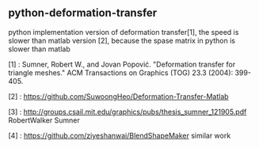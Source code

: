 ## python-deformation-transfer
python implementation  version of deformation transfer[1], the speed is slower than matlab version [2], because the spase matrix in python 
is slower than matlab

[1] : Sumner, Robert W., and Jovan Popović. "Deformation transfer for triangle meshes." ACM Transactions on Graphics (TOG) 23.3 (2004): 399-405.

[2] : https://github.com/SuwoongHeo/Deformation-Transfer-Matlab  

[3] : http://groups.csail.mit.edu/graphics/pubs/thesis_sumner_121905.pdf RobertWalker Sumner

[4] : https://github.com/ziyeshanwai/BlendShapeMaker similar work


